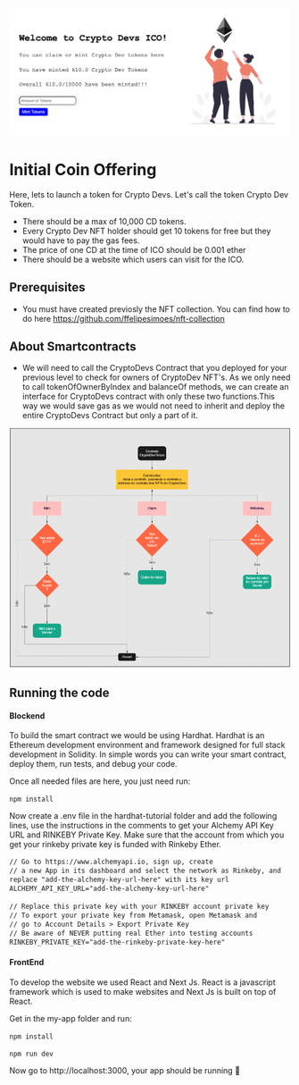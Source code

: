 ![!Initial Coin Offering](./frontend/public/ICO.png)

# Initial Coin Offering

Here, lets to launch a token for Crypto Devs. Let's call the token Crypto Dev Token.

- There should be a max of 10,000 CD tokens.
- Every Crypto Dev NFT holder should get 10 tokens for free but they would have to pay the gas fees.
- The price of one CD at the time of ICO should be 0.001 ether
- There should be a website which users can visit for the ICO.

## Prerequisites

- You must have created previosly the NFT collection. You can find how to do here https://github.com/ffelipesimoes/nft-collection

## About Smartcontracts

- We will need to call the CryptoDevs Contract that you deployed for your previous level to check for owners of CryptoDev NFT's. As we only need to call tokenOfOwnerByIndex and balanceOf methods, we can create an interface for CryptoDevs contract with only these two functions.This way we would save gas as we would not need to inherit and deploy the entire CryptoDevs Contract but only a part of it.

![!Diagrama](./frontend/public/Diagrama.png)

## Running the code

#### **Blockend**

To build the smart contract we would be using Hardhat. Hardhat is an Ethereum development environment and framework designed for full stack development in Solidity. In simple words you can write your smart contract, deploy them, run tests, and debug your code.

Once all needed files are here, you just need run:

`npm install`

Now create a .env file in the hardhat-tutorial folder and add the following lines, use the instructions in the comments to get your Alchemy API Key URL and RINKEBY Private Key. Make sure that the account from which you get your rinkeby private key is funded with Rinkeby Ether.

```
// Go to https://www.alchemyapi.io, sign up, create
// a new App in its dashboard and select the network as Rinkeby, and replace "add-the-alchemy-key-url-here" with its key url
ALCHEMY_API_KEY_URL="add-the-alchemy-key-url-here"

// Replace this private key with your RINKEBY account private key
// To export your private key from Metamask, open Metamask and
// go to Account Details > Export Private Key
// Be aware of NEVER putting real Ether into testing accounts
RINKEBY_PRIVATE_KEY="add-the-rinkeby-private-key-here"

```

#### **FrontEnd**

To develop the website we used React and Next Js. React is a javascript framework which is used to make websites and Next Js is built on top of React.

Get in the my-app folder and run:

`npm install`

`npm run dev`

Now go to http://localhost:3000, your app should be running 🤘
